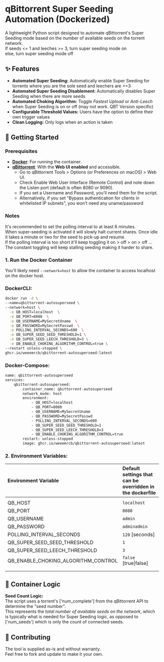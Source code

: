 # **qBittorrent Super Seeding Automation (Dockerized)**

A lightweight Python script designed to automate qBittorrent's Super Seeding mode based on the number of available seeds on the torrent network.  
If seeds \<= 1 and leeches \>= 3, turn super seeding mode on  
else, turn super seeding mode off

## **✨ Features**

* **Automated Super Seeding:** Automatically enable Super Seeding for torrents where you are the sole seed and leechers are >=3  
* **Automated Super Seeding Disablement:** Automatically disables Super Seeding when there are more seeds  
* **Automated Choking Algorithm:** Toggle *Fastest Upload* or *Anti-Leech* when Super Seeding is on or off (may not work. QBT Version specific)
* **Configurable Threshold Values:** Users have the option to define their own trigger values
* **Clean Logging:** Only logs when an action is taken  

## **🚀 Getting Started**

### **Prerequisites**

* [**Docker**](https://www.docker.com/get-started): For running the container.  
* [**qBittorrent**](https://www.qbittorrent.org/): With the **Web UI enabled** and accessible.  
  * Go to qBittorrent Tools \> Options (or Preferences on macOS) \> Web UI.  
  * Check Enable Web User Interface (Remote Control) and note down the Listen port (default is often 8080 or 9090).  
  * If you set a Username and Password, you'll need them for the script.
  * Alternatively, if you set "Bypass authentication for clients in whitelisted IP subnets", you won't need any uname/password

### **Notes**
It's recommended to set the polling interval to at least 6 minutes.  
When super-seeding is activated it will slowly halt current shares. Once idle it takes a minute or two for the seed to pick-up and resume.  
If the polling interval is too short it'll keep toggling it on > off > on > off ...
The constant toggling will keep stalling seeding making it harder to share.  

### **1\. Run the Docker Container**

You'll likely need `--network=host` to allow the container to access localhost on the docker host.  

### **DockerCLI**:
```sh
docker run -d \
--name=qbittorrent-autosuperseed \
--network=host \
  -e QB_HOST=localhost  \
  -e QB_PORT=8080  \
  -e QB_USERNAME=MySecretUname  \
  -e QB_PASSWORD=MySecretPasswd  \
  -e POLLING_INTERVAL_SECONDS=600  \
  -e QB_SUPER_SEED_SEED_THRESHOLD=1 \
  -e QB_SUPER_SEED_LEECH_THRESHOLD=3 \
  -e QB_ENABLE_CHOKING_ALGORITHM_CONTROL=true \
--restart unless-stopped \
ghcr.io/weeemrcb/qbittorrent-autosuperseed:latest
```

### **Docker-Compose**:
```sh
name: qbittorrent-autosuperseed
services:
    qbittorrent-autosuperseed:
        container_name: qbittorrent-autosuperseed
        network_mode: host
        environment:
            - QB_HOST=localhost
            - QB_PORT=8080
            - QB_USERNAME=MySecretUname
            - QB_PASSWORD=MySecretPasswd
            - POLLING_INTERVAL_SECONDS=600
            - QB_SUPER_SEED_SEED_THRESHOLD=1
            - QB_SUPER_SEED_LEECH_THRESHOLD=3
            - QB_ENABLE_CHOKING_ALGORITHM_CONTROL=true
        restart: unless-stopped
        image: ghcr.io/weeemrcb/qbittorrent-autosuperseed:latest

```

### 2\. Environment Variables:

|  Environment Variable | Default settings that can be overridden in the dockerfile |
| :---- | :---- |
| | |
| QB_HOST  | `localhost` |
| QB_PORT | `8080` |
| QB_USERNAME    |`admin` |
| QB_PASSWORD    |`adminadmin` |
| POLLING_INTERVAL_SECONDS    | `120` [seconds] |
| QB_SUPER_SEED_SEED_THRESHOLD    | `1` |
| QB_SUPER_SEED_LEECH_THRESHOLD    | `3` |
| QB_ENABLE_CHOKING_ALGORITHM_CONTROL    | `false` [true\|false] |
| | |
| | |



## 🧠 **Container Logic**

**Seed Count Logic:**  
The script uses a torrent's \['num\_complete'\] from the qBittorrent API to determine the "seed number".  
This represents the *total number of available seeds on the network*, which is typically what is needed for Super Seeding logic, as opposed to \['num\_seeds'\] which is only the count of connected seeds.

## 📜 **Contributing**

The tool is supplied as-is and without warranty.  
Feel free to fork and update to make it your own.

